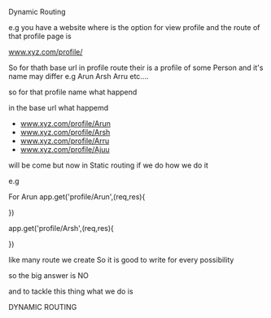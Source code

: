 Dynamic Routing

e.g you have a website where is the option for view profile and the route of that profile page is 

www.xyz.com/profile/

So for thath base url in profile route their is a profile of some Person and it's name may differ
e.g
Arun
Arsh
Arru
etc....

so for that profile name what happend

in the base url what happemd

- www.xyz.com/profile/Arun
- www.xyz.com/profile/Arsh
- www.xyz.com/profile/Arru
- www.xyz.com/profile/Ajuu

will be come but now in Static routing if we do how we do it

e.g

For Arun 
app.get('profile/Arun',(req,res){


})

app.get('profile/Arsh',(req,res){


})


like many route we create So it is good to write for every possibility

so the big answer is NO

and to tackle this thing what we do is

DYNAMIC ROUTING